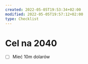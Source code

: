 ```yaml
---
created: 2022-05-05T19:53:34+02:00
modified: 2022-05-05T19:57:12+02:00
type: Checklist
---
```


# Cel na 2040

- [ ] Mieć 10m dolarów
